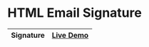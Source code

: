 # HTML Email Signature

| Signature | [Live Demo](https://hamxasajid.github.io/HTML-Email-Signature/indedx.html) |
|-----------|-----------|
